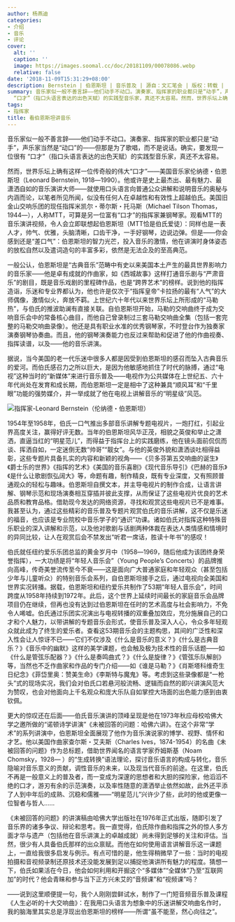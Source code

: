 ```yaml
---
author: 杨燕迪
categories:
- 介绍
- 音乐
- 评论
cover:
  alt: ''
  caption: ''
  image: https://images.soomal.cc/doc/20181109/00078086.webp
  relative: false
date: '2018-11-09T15:31:29+08:00'
description: Bernstein | 伯恩斯坦 | 音乐普及 | 源自：文汇笔会 | 版权：转载 |  平均/总评分：10.00/10
summary: 音乐家似一般不善言辞――他们动手不动口。演奏家、指挥家的职业都只是“动手”，声乐家当然是“动口”的――但那是为了歌唱，而不是说话。确实，要发现一位很有
  “口才”（指口头语言表达的出色天赋）的实践型音乐家，真还不太容易。然而，世界乐坛上确有这样一位传奇般的伟大“口才”……
tags:
- 指挥家
title: 看伯恩斯坦讲音乐
---
```


音乐家似一般不善言辞――他们动手不动口。演奏家、指挥家的职业都只是“动手”，声乐家当然是“动口”的――但那是为了歌唱，而不是说话。确实，要发现一位很有 “口才”（指口头语言表达的出色天赋）的实践型音乐家，真还不太容易。
 
然而，世界乐坛上确有这样一位传奇般的伟大“口才”――美国音乐家伦纳德・伯恩斯坦（Leonard Bernstein, 1918―1990）。他或许是史上最杰出、最有魅力、最潇洒自如的音乐演讲大师――就使用口头语言向普通公众讲解和说明音乐的奥秘与内涵而论，以笔者所见所闻，似没有任何人在卓越性和有效性上超越伯氏。美国旧金山交响乐团的现任指挥米凯尔・蒂尔斯・托马斯（Michael Tilson Thomas，1944―），人称MTT，可算是另一位富有“口才”的指挥家兼钢琴家。观看MTT的音乐演讲视频，令人会立即联想起伯恩斯坦（MTT恰是伯氏爱徒）：同样也是一表人才，帅气、优雅，头脑清晰，口齿干净，一手好钢琴，边说边弹。但是――你会感到还是“差口气”：伯恩斯坦的智力光芒，投入音乐的激情，他在讲演时身体姿态的放松自然以及遣词造句的丰富多彩，依然是无法企及的至高典范。

一般公认，伯恩斯坦是“古典音乐”范畴中有史以来美国本土产生的最具世界影响力的音乐家――他是卓有成就的作曲家，如《西城故事》这样打通音乐剧与“严肃音乐”的剧目，既是音乐戏剧的里程碑作品，也是“跨界艺术”的榜样。说到他的指挥造诣，乐迷和专业界都认为，他也许是仅次于“指挥皇帝”卡拉扬的最有“人气”的大师偶像，激情似火，奔放不羁。上世纪六十年代以来世界乐坛上所形成的“马勒热”，与伯氏的推波助澜有直接关联。自伯恩斯坦开始，马勒的交响曲终于成为交响音乐会中的常备核心曲目，而他自己曾录制过三套马勒交响曲全集（包括一套完整的马勒交响曲录像）。他还是具有职业水准的优秀钢琴家，不时登台作为独奏家演奏钢琴协奏曲。而且，他的钢琴演奏能力也反过来帮助和促进了他的作曲视奏、指挥读谱，以及――他的音乐讲演。

据说，当今美国的老一代乐迷中很多人都是因受到伯恩斯坦的感召而坠入古典音乐的爱河。而伯氏感召力之所以巨大，是因为他敏感地抓住了时代的脉搏，通过“电视”这种当时的“新媒体”来进行音乐普及――电视作为公共媒体在上世纪五、六十年代尚处在发育和成长期，而伯恩斯坦一定是相中了这种兼具“顺风耳”和“千里眼”功能的强势媒介，并一举成就了他在电视上讲解音乐的“明星级”风范。

![指挥家-Leonard Bernstein（伦纳德・伯恩斯坦）](https://images.soomal.cc/doc/20181109/00078085.webp)





1954年至1958年，伯氏一口气推出多部音乐讲解专题电视片，一炮打红，引起业界高度关注，赢得好评无数。当年的伯恩斯坦风华正茂，相貌之英俊和举止之潇洒，直逼当红的“明星范儿”，而得益于指挥台上的实践磨练，他在镜头面前侃侃而谈、挥洒自如，一定迷倒无数“帅哥”“靓女”。与他的英俊外貌和潇洒谈吐相得益彰，这些专题片具备扎实的内容和新颖的视角――《贝多芬第五交响曲的诞生》《爵士乐的世界》《指挥的艺术》《美国的音乐喜剧》《现代音乐导引》《巴赫的音乐》《是什么让歌剧恢弘阔大》等，命题有趣，制作精良，既有专业深度，又有照顾普通观众的轻松与趣味。伯恩斯坦自撰文本，并主导电视片的制作合成，让语言讲解、钢琴示范和现场演奏相互穿插并彼此支撑，从而保证了这些电视片优良的艺术品质和教育品格。借助现今发达的网络资源，寻找和观赏这些电视片已不是难事。我甚至认为，通过这些精彩的音乐普及专题片观赏伯氏的音乐讲解，这不仅是乐迷的福音，也应该是专业院校中音乐学子的“通识”功课。诸如伯氏对指挥这种特殊音乐职业的深入讲解和示范，以及他对歌剧与话剧两种体裁在表达人类情感和情境时的异同比较，让人在观赏后会不禁发出“听君一席话，胜读十年书”的感叹！

伯氏就任纽约爱乐乐团总监的黄金岁月中（1958―1969，随后他成为该团终身荣誉指挥），一大功绩是将“年轻人音乐会”（Young People’s Concerts）的品牌推向高峰，传奇美誉流传至今不衰――这是面向广大普通家庭和年轻观众（甚至包括少年与儿童听众）的特别音乐会系列，自伯恩斯坦接手之后，通过电视向全美国和世界实况转播。据载，伯恩斯坦和纽约爱乐共制作了53期“年轻人音乐会”，时间跨度从1958年持续到1972年。此后，这个世界上延续时间最长的家庭音乐会品牌项目仍在继续，但再也没有达到过伯恩斯坦在任时的艺术高度与社会影响力，不免令人唏嘘。伯氏通过乐团实况演出与电视转播的双重叠加效应，充分施展自己的口才和个人魅力，以带讲解的专题音乐会形式，使音乐普及深入人心，令众多年轻观众就此成为了终生的爱乐者。查看这53期音乐会的主题构思，其间的广泛性和深入性会让人惊讶不已――它们不仅涉及《什么是音乐的意义？》《什么是古典音乐？》《音乐中的幽默》这样的美学课题，也会触及极为技术性的音乐话题――如《什么是管弦乐配器？》《什么是奏鸣曲式？》《什么是旋律？》《管弦乐队解剖》等，当然也不乏作曲家和作品的专门介绍――如《谁是马勒？》《肖斯塔科维奇生日纪念》《菲岱里奥：赞美生命》《李斯特与魔鬼》等。考虑到这些录像都是“一枪头”式的现场实况，我们会对伯氏口若悬河般流畅、逻辑而自然的即兴讲演风范大为赞叹，也会对他面向上千名观众和庞大乐队自如掌控大场面的出色能力感到由衷钦佩。

更大的惊叹还在后面――伯氏音乐演讲的顶峰呈现是他在1973年秋应母校哈佛大学之邀所做的“诺顿诗学讲演”《未被回答的问题：哈佛六讲》。在这个非常“学术”的系列讲演中，伯恩斯坦全面展现了他作为音乐演说家的博学、视野、情怀和才艺。他以美国作曲家查尔斯・艾夫斯（Charles Ives，1874-1954）的名曲《未被回答的问题》作为总标题，借助世界闻名的语言学家乔姆斯基（Noam Chomsky，1928― ）的“生成转换”语法理论，探讨音乐语言的构成与转化，音乐隐喻对音乐意义的贡献，调性音乐的未来，以及现当代音乐的前途。在这里，伯氏不再是一般意义上的普及者，而一变成为深邃的思想者和大胆的探险家，他滔滔不绝的口才，游刃有余的示范演奏，以及率性随意的潇洒举止依然如故，此外还平添了人到中年后的成熟、沉稳和儒雅――“明星范儿”兴许少了些，此时的他或更像一位智者与哲人……

《未被回答的问题》的讲演稿由哈佛大学出版社在1976年正式出版，随即引发了音乐界的诸多争议、辩论和思考。我一直觉得，伯氏除作曲和指挥之外的惊人多方面才华与遗产（包括他在音乐讲演上的卓越成就）尚未得到足够的关注和评估。当然，很少有人具备伯氏那样的出众禀赋。而他在如何使用语言讲解音乐这一课题上，一直给我很多启发与例示。有点可惜的是，他生得稍微早了一些：当时的电视拍摄和音视频录制还原技术还没能发展到足以捕捉他演讲所有魅力的程度。猜想一下，伯氏如果活在今日，他会如何利用和开掘这个“多媒体”“全媒体”乃至“互联网加”的时代？他会青睐和参与当下正方兴未艾的“音频课”和“视频课”吗？

――说到这里顺便提一句，我个人刚刚尝鲜试水，制作了一门短音频音乐普及课程《人生必听的十大交响曲》：在我用口头语言为想象中的乐迷讲解交响曲名作时，我的脑海里其实总是浮现出伯恩斯坦的榜样――所谓“虽不能至，然心向往之”。